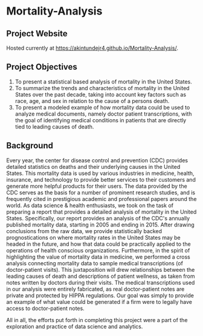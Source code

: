 # Mortality-Analysis

## Project Website 
Hosted currently at https://akintundejr4.github.io/Mortality-Analysis/. 
## Project Objectives 
1. To present a statistical based analysis of mortality in the United States. 
2. To summarize the trends and characteristics of mortality in the United States over the past decade, taking into account key factors such as race, age, and sex in relation to the cause of a persons death. 
3. To present a modeled example of how mortality data could be used to analyze medical documents, namely doctor patient transcriptions, with the goal of identifying medical conditions in patients that are directly tied to leading causes of death. 

## Background 
Every year, the center for disease control and prevention (CDC) provides detailed statistics on deaths and their underlying causes in the United States. This mortality data is used by various industries in medicine, health, insurance, and technology to provide better services to their customers and generate more helpful products for their users. The data provided by the CDC serves as the basis for a number of prominent research studies, and is frequently cited in prestigious academic and professional papers around the world. As data science & health enthusiasts, we took on the task of preparing a report that provides a detailed analysis of mortality in the United States. Specifically, our report provides an analysis of the CDC's annually published mortality data, starting in 2005 and ending in 2015. After drawing conclusions from the raw data, we provide statistically backed prognostications on where mortality rates in the United States may be headed in the future, and how that data could be practically applied to the operations of health conscious organizations. Furthermore, in the spirit of highlighting the value of mortality data in medicine, we performed a cross analysis connecting mortality data to sample medical transcriptions (of doctor-patient visits). This juxtaposition will drew relationships between the leading causes of death and descriptions of patient wellness, as taken from notes written by doctors during their visits. The medical transcriptions used in our analysis were entirely fabricated, as real doctor-patient notes are private and protected by HIPPA regulations. Our goal was simply to provide an example of what value could be generated if a firm were to legally have access to doctor-patient notes.

All in all, the efforts put forth in completing this project were a part of the exploration and practice of data science and analytics.